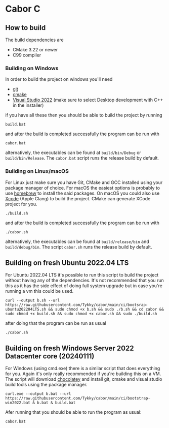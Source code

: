 # Cabor C


## How to build

The build dependencies are
- CMake 3.22 or newer
- C99 compiler

### Building on Windows
In order to build the project on windows you'll need
* [git](https://git-scm.com/download/win)
* [cmake](https://cmake.org/download/)
* [Visual Studio 2022](https://visualstudio.microsoft.com/downloads/) (make sure to select Desktop development with C++ in the installer)

if you have all these then you should be able to build the project by running

```
build.bat
```
and after the build is completed successfully the program can be run with
```
cabor.bat
```
alternatively, the executables can be found at `build/bin/Debug` or `build/bin/Release`. The `cabor.bat` script runs the release build by default.
### Building on Linux/macOS
For Linux just make sure you have Git, CMake and GCC installed using your package manager of choice. For macOS the easiest options is probably to use [homebrew](https://brew.sh/) to install the said packages. On macOS you could also use [Xcode](https://developer.apple.com/Xcode/) (Apple Clang) to build the project. CMake can generate XCode project for you.
```
./build.sh
```
and after the build is completed successfully the program can be run with
```
./cabor.sh
```
alternatively, the executables can be found at `build/release/bin` and `build/debug/bin`. The script `cabor.sh` runs the release build by default.

## Building on fresh Ubuntu 2022.04 LTS
For Ubuntu 2022.04 LTS it's possible to run this script to build the project without having any of the dependencies. It's not recommended that you run this as it has the side effect of doing full system upgrade but in case you're running a vm this could be used.
```
curl --output b.sh --url https://raw.githubusercontent.com/Tykky/cabor/main/ci/bootsrap-ubuntu202204LTS.sh && sudo chmod +x b.sh && sudo ./b.sh && cd cabor && sudo chmod +x build.sh && sudo chmod +x cabor.sh && sudo ./build.sh
```
after doing that the program can be run as usual
```
./cabor.sh
```

## Building on fresh Windows Server 2022 Datacenter core (20240111)
For Windows (using cmd.exe) there is a similar script that does everything for you. Again it's only really recommended if you're building this on a VM. The script will download [chocolatey](https://chocolatey.org/) and install git, cmake and visual studio build tools using the package manager.
```
curl.exe --output b.bat --url https://raw.githubusercontent.com/Tykky/cabor/main/ci/bootstrap-win2022.bat & b.bat & build.bat
```
Afer running that you should be able to run the program as usual:
```
cabor.bat
```